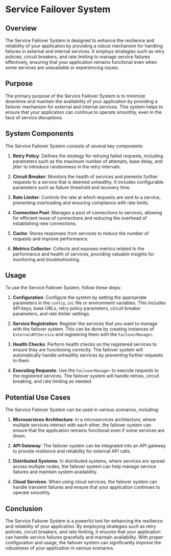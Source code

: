 # Service Failover System

## Overview

The Service Failover System is designed to enhance the resilience and reliability of your application by providing a robust mechanism for handling failures in external and internal services. It employs strategies such as retry policies, circuit breakers, and rate limiting to manage service failures effectively, ensuring that your application remains functional even when some services are unavailable or experiencing issues.

## Purpose

The primary purpose of the Service Failover System is to minimize downtime and maintain the availability of your application by providing a failover mechanism for external and internal services. This system helps to ensure that your application can continue to operate smoothly, even in the face of service disruptions.

## System Components

The Service Failover System consists of several key components:

1. **Retry Policy**: Defines the strategy for retrying failed requests, including parameters such as the maximum number of attempts, base delay, and jitter to introduce randomness in the retry intervals.

2. **Circuit Breaker**: Monitors the health of services and prevents further requests to a service that is deemed unhealthy. It includes configurable parameters such as failure threshold and recovery time.

3. **Rate Limiter**: Controls the rate at which requests are sent to a service, preventing overloading and ensuring compliance with rate limits.

4. **Connection Pool**: Manages a pool of connections to services, allowing for efficient reuse of connections and reducing the overhead of establishing new connections.

5. **Cache**: Stores responses from services to reduce the number of requests and improve performance.

6. **Metrics Collector**: Collects and exposes metrics related to the performance and health of services, providing valuable insights for monitoring and troubleshooting.

## Usage

To use the Service Failover System, follow these steps:

1. **Configuration**: Configure the system by setting the appropriate parameters in the `config.ini` file or environment variables. This includes API keys, base URLs, retry policy parameters, circuit breaker parameters, and rate limiter settings.

2. **Service Registration**: Register the services that you want to manage with the failover system. This can be done by creating instances of `ExternalAPIService` and registering them with the `FailoverManager`.

3. **Health Checks**: Perform health checks on the registered services to ensure they are functioning correctly. The failover system will automatically handle unhealthy services by preventing further requests to them.

4. **Executing Requests**: Use the `FailoverManager` to execute requests to the registered services. The failover system will handle retries, circuit breaking, and rate limiting as needed.

## Potential Use Cases

The Service Failover System can be used in various scenarios, including:

1. **Microservices Architecture**: In a microservices architecture, where multiple services interact with each other, the failover system can ensure that the application remains functional even if some services are down.

2. **API Gateway**: The failover system can be integrated into an API gateway to provide resilience and reliability for external API calls.

3. **Distributed Systems**: In distributed systems, where services are spread across multiple nodes, the failover system can help manage service failures and maintain system availability.

4. **Cloud Services**: When using cloud services, the failover system can handle transient failures and ensure that your application continues to operate smoothly.

## Conclusion

The Service Failover System is a powerful tool for enhancing the resilience and reliability of your application. By employing strategies such as retry policies, circuit breakers, and rate limiting, it ensures that your application can handle service failures gracefully and maintain availability. With proper configuration and usage, the failover system can significantly improve the robustness of your application in various scenarios.

